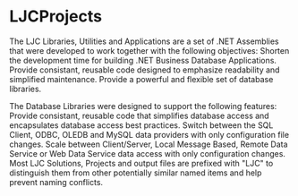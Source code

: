 # LJCProjects
The LJC Libraries, Utilities and Applications are a set of .NET Assemblies that were developed to work together with the following objectives:
  Shorten the development time for building .NET Business Database Applications.
  Provide consistant, reusable code designed to emphasize readability and simplified maintenance.
  Provide a powerful and flexible set of database libraries.

The Database Libraries were designed to support the following features:
  Provide consistant, reusable code that simplifies database access and encapsulates database access best practices.
  Switch between the SQL Client, ODBC, OLEDB and MySQL data providers with only configuration file changes.
  Scale between Client/Server, Local Message Based, Remote Data Service or Web Data Service data access with only configuration changes.
  Most LJC Solutions, Projects and output files are prefixed with "LJC" to distinguish them from other potentially similar named items and help prevent naming conflicts.
